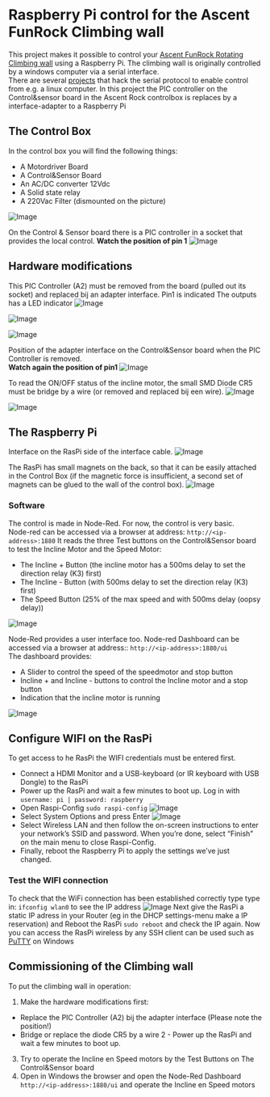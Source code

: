# Raspberry Pi control for the Ascent FunRock Climbing wall
This project makes it possible to control your [Ascent FunRock Rotating Climbing wall](https://www.youtube.com/watch?v=9913A6JC2e4) using a Raspberry Pi.
The climbing wall is originally controlled by a windows computer via a serial interface.\
There are several [projects](https://github.com/james-schaefer/climbing_wall) that hack the serial protocol to enable control from e.g. a linux computer. 
In this project the PIC controller on the Control&sensor board in the Ascent Rock controlbox is replaces by a interface-adapter to a Raspberry Pi

## The Control Box 
In the control box you will find the following things:
+ A Motordriver Board
+ A Control&Sensor Board
+ An AC/DC converter 12Vdc
+ A Solid state relay
+ A 220Vac Filter (dismounted on the picture)
  
![Image](https://github.com/user-attachments/assets/920325ef-27a8-4f6d-b610-b1c8df46e19a)

On the Control & Sensor board there is a PIC controller in a socket that provides the local control.
**Watch the position of pin 1**
![Image](https://github.com/user-attachments/assets/00076dc4-0fa1-4953-9959-155c7547caa8)

## Hardware modifications
This PIC Controller (A2) must be removed from the board (pulled out its socket) and replaced bij an adapter interface. Pin1 is indicated
The outputs has a LED indicator
![Image](https://github.com/user-attachments/assets/c846731c-421d-4253-84c1-664b64dce70d)

![Image](https://github.com/user-attachments/assets/e970b072-6869-4e7e-af19-e41e519ca6de)

![Image](https://github.com/user-attachments/assets/e556ef24-e326-4583-9149-f25a6315d7b8)

Position of the adapter interface on the Control&Sensor board when the PIC Controller is removed.\
**Watch again the position of pin1**
![Image](https://github.com/user-attachments/assets/c3dd3c93-2739-42d3-b39b-0a7e3bd388ef)

To read the ON/OFF status of the incline motor, the small SMD Diode CR5 must be bridge by a wire (or removed and replaced bij een wire).
![Image](https://github.com/user-attachments/assets/ff3f1cff-c8b7-4272-9f4c-2c61ecfadbee)

![Image](https://github.com/user-attachments/assets/869d436e-7250-483d-8569-17e05c424b0a)

## The Raspberry Pi
Interface on the RasPi side of the interface cable.
![Image](https://github.com/user-attachments/assets/f44d5229-a0ef-4c90-9e75-f0dc811b8678)

The RasPi has small magnets on the back, so that it can be easily attached in the Control Box (if the magnetic force is insufficient, a second set of magnets can be glued to the wall of the control box).
![Image](https://github.com/user-attachments/assets/847f3481-7357-4767-9331-9fa5581eb1a5)

### Software
The control is made in Node-Red. For now, the control is very basic.\
Node-red can be accessed via a browser at address: `http://<ip-address>:1880`
It reads the three Test buttons on the Control&Sensor board to test the Incline Motor and the Speed Motor:
  + The Incline + Button (the incline motor has a 500ms delay to set the direction relay (K3) first)
  + The Incline - Button (with 500ms delay to set the direction relay (K3) first)
  + The Speed Button (25% of the max speed and with 500ms delay (oopsy delay))

![Image](https://github.com/user-attachments/assets/7d8e421f-052d-4e50-84a8-b23413c0e593)

Node-Red provides a user interface too. Node-red Dashboard can be accessed via a browser at address:: `http://<ip-address>:1880/ui`\
The dashboard provides:
  +  A Slider to control the speed of the speedmotor and stop button
  +  Incline + and Incline - buttons to control the Incline motor and a stop button
  +  Indication that the incline motor is running

![Image](https://github.com/user-attachments/assets/d813da7f-671f-40a0-8b89-f332a3d1300d)


## Configure WIFI on the RasPi
To get access to he RasPi the WIFI credentials must be entered first.
- Connect a HDMI Monitor and a USB-keyboard (or IR keyboard with USB Dongle) to the RasPi
- Power up the RasPi and wait a few minutes to boot up. Log in with `username: pi | password: raspberry`
- Open Raspi-Config `sudo raspi-config`
![Image](https://github.com/user-attachments/assets/a1c9d716-3f1b-4cd5-bf11-062dbb230d4a)
- Select System Options and press Enter
![Image](https://github.com/user-attachments/assets/a823daf3-3cf0-4b75-8198-a495e948614d)
- Select Wireless LAN and then follow the on-screen instructions to enter your network’s SSID and password. When you’re done, select “Finish” on the main menu to close Raspi-Config.
- Finally, reboot the Raspberry Pi to apply the settings we’ve just changed.

### Test the WIFI connection
To check that the WiFi connection has been established correctly type type in: `ifconfig wlan0` to see the IP address
![Image](https://github.com/user-attachments/assets/748777c5-0e88-4cd4-8c2e-074695c4cb0c)
Next give the RasPi a static IP adress in your Router (eg in the DHCP settings-menu make a IP reservation) and Reboot the RasPi `sudo reboot` and check the IP again. Now you can access the RasPi wireless by any SSH client can be used such as [PuTTY](https://www.putty.org/) on Windows  

## Commissioning of the Climbing wall
To put the climbing wall in operation:
1. Make the hardware modifications first:
  - Replace the PIC Controller (A2) bij the adapter interface (Please note the position!)
  - Bridge or replace the diode CR5 by a wire
2 - Power up the RasPi and wait a few minutes to boot up.
3. Try to operate the Incline en Speed motors by the Test Buttons on The Control&Sensor board
4. Open in Windows the browser and open the Node-Red Dashboard `http://<ip-address>:1880/ui` and operate the Incline en Speed motors
